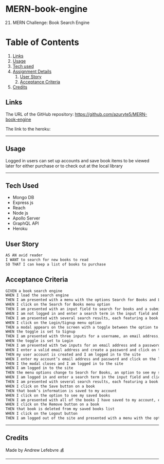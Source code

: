 # MERN-book-engine
21. MERN Challenge: Book Search Engine


# Table of Contents
1. [Links](#links)
1. [Usage](#usage)
1. [Tech used](#tech-used)
1. [Assignment Details](#assignment-details)
    1. [User Story](#user-story)
    1. [Acceptance Criteria](#acceptance-criteria)
1. [Credits](#credits)

## Links
The URL of the GitHub repository: https://github.com/azuryte5/MERN-book-engine

The link to the heroku: 

-----
## Usage
Logged in users can set up accounts and save book items to be viewed later for either purchase or to check out at the local library



-----
## Tech Used 
- Mongo DB
- Express js
- Reach
- Node js
- Apollo Server
- GraphQL API
- Heroku

## User Story

```md
AS AN avid reader
I WANT to search for new books to read
SO THAT I can keep a list of books to purchase
```

## Acceptance Criteria
```md
GIVEN a book search engine
WHEN I load the search engine
THEN I am presented with a menu with the options Search for Books and Login/Signup and an input field to search for books and a submit button
WHEN I click on the Search for Books menu option
THEN I am presented with an input field to search for books and a submit button
WHEN I am not logged in and enter a search term in the input field and click the submit button
THEN I am presented with several search results, each featuring a book’s title, author, description, image, and a link to that book on the Google Books site
WHEN I click on the Login/Signup menu option
THEN a modal appears on the screen with a toggle between the option to log in or sign up
WHEN the toggle is set to Signup
THEN I am presented with three inputs for a username, an email address, and a password, and a signup button
WHEN the toggle is set to Login
THEN I am presented with two inputs for an email address and a password and login button
WHEN I enter a valid email address and create a password and click on the signup button
THEN my user account is created and I am logged in to the site
WHEN I enter my account’s email address and password and click on the login button
THEN I the modal closes and I am logged in to the site
WHEN I am logged in to the site
THEN the menu options change to Search for Books, an option to see my saved books, and Logout
WHEN I am logged in and enter a search term in the input field and click the submit button
THEN I am presented with several search results, each featuring a book’s title, author, description, image, and a link to that book on the Google Books site and a button to save a book to my account
WHEN I click on the Save button on a book
THEN that book’s information is saved to my account
WHEN I click on the option to see my saved books
THEN I am presented with all of the books I have saved to my account, each featuring the book’s title, author, description, image, and a link to that book on the Google Books site and a button to remove a book from my account
WHEN I click on the Remove button on a book
THEN that book is deleted from my saved books list
WHEN I click on the Logout button
THEN I am logged out of the site and presented with a menu with the options Search for Books and Login/Signup and an input field to search for books and a submit button  
```

----
## Credits
Made by Andrew Lefebvre 💰

-----
